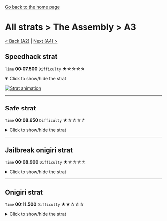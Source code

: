 [Go back to the home page](https://github.com/Doublevil/scbspeedrun)

# All strats > The Assembly > A3

[< Back (A2)](https://github.com/Doublevil/scbspeedrun/blob/main/levels/all_lvl/A/A2.md) | [Next (A4) >](https://github.com/Doublevil/scbspeedrun/blob/main/levels/all_lvl/A/A4.md)

## Speedhack strat

`Time` **00:07.500** `Difficulty` ★☆☆☆☆
<details open>
  <summary>Click to show/hide the strat</summary>

  [![Strat animation](https://github.com/Doublevil/scbspeedrun/blob/main/media/levels/A/A3_S_Strat.webp)](https://github.com/Doublevil/scbspeedrun/blob/main/media/levels/A/A3_S_Strat.mp4?raw=true)
</details>

---
## Safe strat

`Time` **00:08.650** `Difficulty` ★☆☆☆☆
<details>
  <summary>Click to show/hide the strat</summary>

  [![Strat animation](https://github.com/Doublevil/scbspeedrun/blob/main/media/levels/A/A3_SafeStrat.webp)](https://github.com/Doublevil/scbspeedrun/blob/main/media/levels/A/A3_SafeStrat.mp4?raw=true)

  **Notes**
  - Right at the start, falling off and then grappling to the top-right makes the first jump more consistent and doesn't cost much time at all.
</details>

---
## Jailbreak onigiri strat

`Time` **00:08.900** `Difficulty` ★☆☆☆☆
<details>
  <summary>Click to show/hide the strat</summary>

  [![Strat animation](https://github.com/Doublevil/scbspeedrun/blob/main/media/levels/A/A3_JailbreakOnigiri.webp)](https://github.com/Doublevil/scbspeedrun/blob/main/media/levels/A/A3_JailbreakOnigiri.mp4?raw=true)
</details>

---
## Onigiri strat

`Time` **00:11.500** `Difficulty` ★★☆☆☆
<details>
  <summary>Click to show/hide the strat</summary>

  [![Strat animation](https://github.com/Doublevil/scbspeedrun/blob/main/media/levels/A/A3_Onigiri.webp)](https://github.com/Doublevil/scbspeedrun/blob/main/media/levels/A/A3_Onigiri.mp4?raw=true)

  **Notes**
  - Another strat where we kind of cheat our way to the onigiri, although this one is pretty much obvious and probably somewhat intended.
</details>
